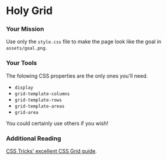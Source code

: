 # Holy Grid

### Your Mission

Use only the `style.css` file to make the page look like the goal in `assets/goal.png`.

### Your Tools

The folowing CSS properties are the only ones you'll need.

* `display`
* `grid-template-columns`
* `grid-template-rows`
* `grid-template-areas`
* `grid-area`

You could certainly use others if you wish!


### Additional Reading

[CSS Tricks' excellent CSS Grid guide](https://css-tricks.com/snippets/css/complete-guide-grid/).

